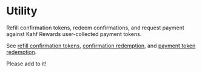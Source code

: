 # Utility

Refill confirmation tokens, redeem confirmations, and request payment against Kahf Rewards user-collected payment tokens.

See [refill confirmation tokens](./refill_confirmation_tokens/README.md), [confirmation redemption](./redeem_confirmation/README.md), and [payment token redemption](./redeem_payment_tokens/README.md).

Please add to it!

